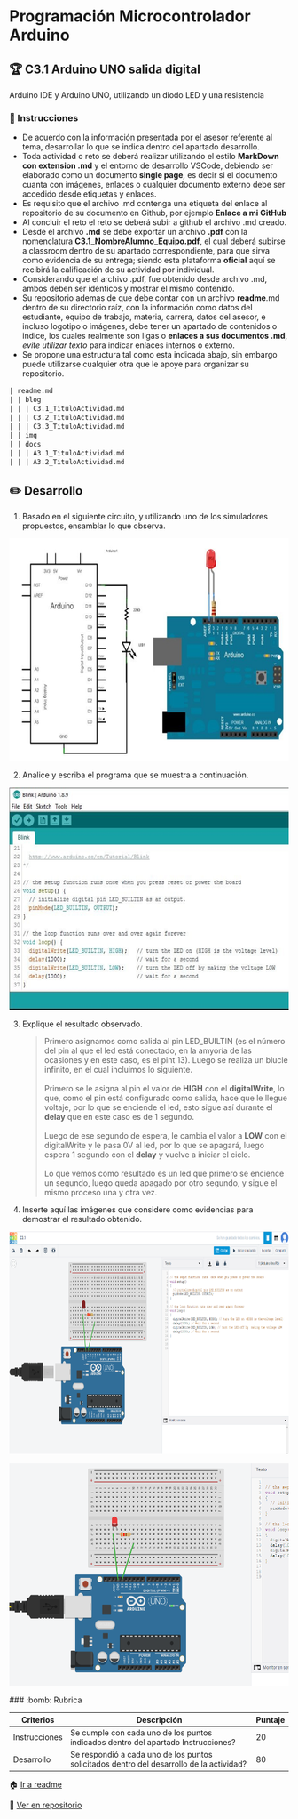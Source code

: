 # Programación Microcontrolador Arduino

## :trophy: C3.1 Arduino UNO salida digital

Arduino IDE y Arduino UNO, utilizando un diodo LED y una resistencia

### :blue_book: Instrucciones

- De acuerdo con la información presentada por el asesor referente al tema, desarrollar lo que se indica dentro del apartado desarrollo.
- Toda actividad o reto se deberá realizar utilizando el estilo **MarkDown con extension .md** y el entorno de desarrollo VSCode, debiendo ser elaborado como un documento **single page**, es decir si el documento cuanta con imágenes, enlaces o cualquier documento externo debe ser accedido desde etiquetas y enlaces.
- Es requisito que el archivo .md contenga una etiqueta del enlace al repositorio de su documento en Github, por ejemplo **Enlace a mi GitHub**
- Al concluir el reto el reto se deberá subir a github el archivo .md creado.
- Desde el archivo **.md** se debe exportar un archivo **.pdf** con la nomenclatura **C3.1_NombreAlumno_Equipo.pdf**, el cual deberá subirse a classroom dentro de su apartado correspondiente, para que sirva como evidencia de su entrega; siendo esta plataforma **oficial** aquí se recibirá la calificación de su actividad por individual.
- Considerando que el archivo .pdf, fue obtenido desde archivo .md, ambos deben ser idénticos y mostrar el mismo contenido.
- Su repositorio ademas de que debe contar con un archivo **readme**.md dentro de su directorio raíz, con la información como datos del estudiante, equipo de trabajo, materia, carrera, datos del asesor, e incluso logotipo o imágenes, debe tener un apartado de contenidos o indice, los cuales realmente son ligas o **enlaces a sus documentos .md**, _evite utilizar texto_ para indicar enlaces internos o externo.
- Se propone una estructura tal como esta indicada abajo, sin embargo puede utilizarse cualquier otra que le apoye para organizar su repositorio.  

``` 
| readme.md
| | blog
| | | C3.1_TituloActividad.md
| | | C3.2_TituloActividad.md
| | | C3.3_TituloActividad.md
| | img
| | docs
| | | A3.1_TituloActividad.md
| | | A3.2_TituloActividad.md
```

## :pencil2: Desarrollo

1. Basado en el siguiente circuito, y utilizando uno de los simuladores propuestos, ensamblar lo que observa.

<p align="center">
    <img alt="SalidaDigital" src="../img/C3.x_ArduinoEsquematicoSalidaDigital.png" width=650 height=400>
</p>

2. Analice y escriba el programa que se muestra a continuación.

<p align="center">
    <img alt="SalidaDigital" src="../img/C3.x_ArduinoProgramaSalidaDigital.png" width=600 height=400>
</p>

3. Explique el resultado observado.
   > Primero asignamos como salida al pin LED_BUILTIN (es el número del pin al que el led está conectado, en la amyoría de las ocasiones y en este caso, es el pint 13). Luego se realiza un blucle infinito, en el cual incluimos lo siguiente. <br><br> Primero se le asigna al pin el valor de **HIGH** con el **digitalWrite**, lo que, como el pin está configurado como salida, hace que le llegue voltaje, por lo que se enciende el led, esto sigue así durante el **delay** que en este caso es de 1 segundo. <br><br> Luego de ese segundo de espera, le cambia el valor a **LOW** con el digitalWrite y le pasa 0V al led, por lo que se apagará, luego espera 1 segundo con el **delay** y vuelve a iniciar el ciclo. <br><br> Lo que vemos como resultado es un led que primero se encience un segundo, luego queda apagado por otro segundo, y sigue el mismo proceso una y otra vez.

4. Inserte aquí las imágenes que considere como evidencias para demostrar el resultado obtenido.

<p align="center">
    <img alt="SalidaDigital" src="../img/C3.1_Evidencia1.png" width=600 height=400>
</p>
<p align="center">
    <img alt="SalidaDigital" src="../img/C3.1_Evidencia2.png" width=600 height=400>
</p>
### :bomb: Rubrica

| Criterios     | Descripción                                                                                  | Puntaje |
| ------------- | -------------------------------------------------------------------------------------------- | ------- |
| Instrucciones | Se cumple con cada uno de los puntos indicados dentro del apartado Instrucciones?            | 20 |
| Desarrollo    | Se respondió a cada uno de los puntos solicitados dentro del desarrollo de la actividad?     | 80      |

:house: [Ir a readme](https://github.com/AbnerPerales19/SistemasProgramables_AbnerPerales.git)

:page_with_curl: [Ver en repositorio](https://github.com/AbnerPerales19/SistemasProgramables_AbnerPerales/blob/master/blog/C3.1_ArduinoIDE_SalidaDigital.md)